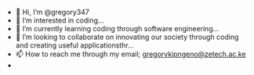 - 👋 Hi, I’m @gregory347
- 👀 I’m interested in coding...
- 🌱 I’m currently learning coding through software engineering...
- 💞️ I’m looking to collaborate on innovating our society through coding and creating useful applicationsthr...
- 📫 How to reach me through my email; gregorykipngeno@zetech.ac.ke
- 

<!---
gregory347/gregory347 is a ✨ special ✨ repository because its `README.md` (this file) appears on your GitHub profile.
You can click the Preview link to take a look at your changes.
--->
